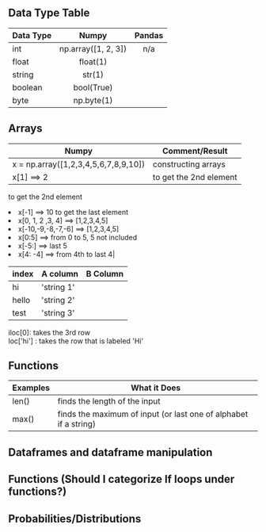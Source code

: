 ## Data Type Table 
| Data Type     | Numpy            | Pandas |
| ------------- |:----------------:|:------:|
| int           |np.array([1, 2, 3])|n/a     |
| float         |float(1)          |     |
| string        |str(1)            |        |
| boolean       |bool(True)        |        |
| byte          |np.byte(1)        |        |

## Arrays  
| Numpy        | Comment/Result|          
| ------------- |----------------|
| x = np.array([1,2,3,4,5,6,7,8,9,10])  | constructing arrays |
| x[1] ==> 2    | to get the 2nd element |


 to get the 2nd element <br/> <li/>x[-1] ==> 10  to get the last element <br/> <li/> x[0, 1, 2 ,3, 4] ==> [1,2,3,4,5] <br/><li/> x[-10,-9,-8,-7,-6] ==> [1,2,3,4,5] <br/><li/> x[0:5] ==> from 0 to 5, 5 not included <br/><li/> x[-5:] ==> last 5  <br/><li/> x[4: -4] ==> from 4th to last 4|

|  index  |  A column| B Column |
  | ---------  | --------------- | ------|
  |hi    |'string 1'| |  '1'  |
  | hello      |'string 2'|  |  '2' | 
  | test    |'string 3'|    |  '3'  |




 iloc[0]:   takes the 3rd row   
 loc['hi'] : takes the row that is labeled 'Hi'

## Functions    
  |  Examples  |  What it Does   |
  | ---------  | --------------- |
  |len()       |finds the length of the input|
  | max()      |finds the maximum of input (or last one of alphabet if a string)|

## Dataframes and dataframe manipulation
## Functions (Should I categorize If loops under functions?)
## Probabilities/Distributions
